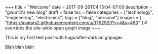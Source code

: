 +++
title = "Welcome"
date = 2017-09-26T04:15:04-07:00
description = "gwurr3's new blog"
draft = false
toc = false
categories = ["technology", "engineering", "electronics"]
tags = ["blog", "personal"]
images = [
  "https://avatars2.githubusercontent.com/u/3762920?v=4&s=460"
] # overrides the site-wide open graph image
+++

This is my first test post with hugo/after-dark on ghpages

<!--more-->

Blah blah blah
